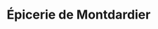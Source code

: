 ---
title: "Épicerie de Montdardier"
url: /montdardier/epicerie-de-montdardier/
shop: Lebensmittel
---